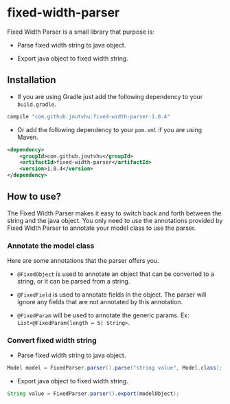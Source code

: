# fixed-width-parser

Fixed Width Parser is a small library that purpose is:

- Parse fixed width string to java object.

- Export java object to fixed width string.

## Installation

- If you are using Gradle just add the following dependency to your `build.gradle`.

```groovy
compile "com.github.joutvhu:fixed-width-parser:1.0.4"
```

- Or add the following dependency to your `pom.xml` if you are using Maven.

```xml
<dependency>
    <groupId>com.github.joutvhu</groupId>
    <artifactId>fixed-width-parser</artifactId>
    <version>1.0.4</version>
</dependency>
```

## How to use?

The Fixed Width Parser makes it easy to switch back and forth between the string and the java object.
You only need to use the annotations provided by Fixed Width Parser to annotate your model class to use the parser.

### Annotate the model class

Here are some annotations that the parser offers you.

- `@FixedObject` is used to annotate an object that can be converted to a string, or it can be parsed from a string.

- `@FixedField` is used to annotate fields in the object.
The parser will ignore any fields that are not annotated by this annotation.

- `@FixedParam` will be used to annotate the generic params. Ex: `List<@FixedParam(length = 5) String>`.

### Convert fixed width string

- Parse fixed width string to java object.

```java
Model model = FixedParser.parser().parse("string value", Model.class);
```

- Export java object to fixed width string.

```java
String value = FixedParser.parser().export(modelObject);
```
